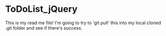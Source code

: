 # ToDoList_jQuery

This is my read me file! I'm going to try to 'git pull' this into my local cloned .git folder and see if there's success.
